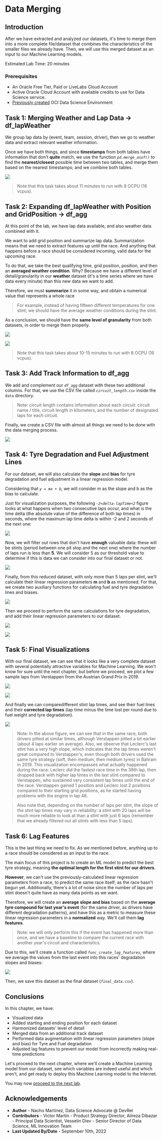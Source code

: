 # Data Merging

## Introduction

After we have extracted and analyzed our datasets, it's time to merge them into a more complete file/dataset that combines the characteristics of the smaller files we already have. Then, we will use this merged dataset as an input to our Machine Learning models.

Estimated Lab Time: 20 minutes

### Prerequisites

* An Oracle Free Tier, Paid or LiveLabs Cloud Account
* Active Oracle Cloud Account with available credits to use for Data Science service.
* [Previously created](https://github.com/oracle-devrel/redbull-pit-strategy/blob/dev/hols/pitstrategy/infra/infra.md) OCI Data Science Environment


## Task 1: Merging Weather and Lap Data -> df_lapWeather

We group lap data by (event, team, session, driver), then we go to weather data and extract relevant weather information.

Once we have both things, and since **timestamps** from both tables have information that don't __quite__ match, we use the function _`pd.merge_asof()`_ to find the __nearest/closest__ possible time between two tables, and merge them based on the nearest timestamps; and we combine both tables.

![](./images/task1_merge.png)

> Note that this task takes about 11 minutes to run with 8 OCPU (16 vcpus).

## Task 2: Expanding df_lapWeather with Position and GridPosition -> df_agg

At this point of the lab, we have lap data available, and also weather data combined with it.

We want to add grid position and summarize lap data. Summarization means that we need to extract features up until the race. And anything that happens before a race should be considered incoming, valid data for the upcoming race.

To do that, we take the best qualifying time, grid position, position, and then an **averaged weather condition**. Why? Because we have a different level of detail/granularity in our **weather** dataset (it's a time series where we have data every minute) than this new data we want to add.

Therefore, we must **summarize** it in some way, and obtain a numerical value that represents a whole race
> For example, instead of having fifteen different temperatures for one stint; we should have the average weather conditions during the stint.

As a conclusion, we should have the **same level of granularity** from both datasets, in order to merge them properly. 

![](./images/task2_1.png)

![](./images/task2_2.png)

> Note that this task takes about 10-15 minutes to run with 8 OCPU (16 vcpus).


## Task 3: Add Track Information to df_agg

We add and complement our _`df_agg`_ dataset with these two additional columns. For that, we use the CSV file called _`circuit_length.csv`_ inside the `data` directory.

> Note: circuit length contains information about each circuit: circuit name / title, circuit length in kilometers, and the number of designated laps for each circuit.

Finally, we create a CSV file with almost all things we need to be done with the data merging process.

![](./images/task3.png)


## Task 4: Tyre Degradation and Fuel Adjustment Lines

For our dataset, we will also calculate the __slope__ and __bias__ for tyre degradation and fuel adjustment in a linear regression model. 

Considering that _`y = mx + b`_, we will consider m as the slope and b as the bias to calculate. 

Just for visualization purposes, the following _`-2<delta-lapTime<2`_ figure looks at what happens when two consecutive laps occur, and what is the time delta (the absolute value of the difference of both lap times) in seconds, where the maximum lap time delta is within -2 and 2 seconds of the next one:

![](./images/task4_delta_laptime.png)

Now, we will filter out rows that don't have **enough** valuable data: these will be stints (period between one pit stop and the next one) where the number of laps run is less than **5**. We will consider 5 as our threshold value to determine if this is data we can consider into our final dataset or not.

![](./images/task4_stint_length.png)

Finally, from this reduced dataset, with only more than 5 laps per stint, we'll calculate their linear regression parameters **m** and **b** as mentioned. For that, we create two auxiliary functions for calculating fuel and tyre degradation lines and biases.

![](./images/task4_fuel_line.png)

Then we proceed to perform the same calculations for tyre degradation, and add their linear regression parameters to our dataset.

![](./images/task4_tyre_line.png)

![](./images/task4_tyre_line_example.png)

## Task 5: Final Visualizations

With our final dataset, we can see that it looks like a very complete dataset with several potentially attractive variables for Machine Learning. We won't know for sure until the next chapter, but before we proceed, we plot a few sample laps from Verstappen from the Austrian Grand Prix in 2019.

![](./images/task5_final_visualization_1.png)

![](./images/task5_final_visualization_2.png)

And finally we can comparedifferent stint lap times, and see their fuel lines and their **corrected lap times** (lap time minus the time lost per round due to fuel weight and tyre degradation).

![](./images/task5_final_visualization_3.png)

> Note: In the above figure, we can see that in the same race, both drivers pitted at similar times, although Verstappen pitted a bit earlier (about 4 laps earlier on average). Also, we observe that Leclerc's last stint has a very high slope, which indicates that the lap times weren't great compared to Verstappen's, even though both drivers used the same tyre strategy (soft, then medium, then medium tyres) in Bahrain in 2019. This visualization encompasses what actually happened during the race: Leclerc did the fastest race time in the 38th lap, then dropped back with higher lap times in the last stint compared to Verstappen, who sustained very consistent lap times until the end of the race. Verstappen gained 1 position and Leclerc lost 2 positions compared to their starting grid positions, as he started having problems with the engine in lap 48.

> Also note that, depending on the number of laps per stint, the slope of the stint lap times may vary in reliability: a stint with 20 laps will be much more reliable to look at than a stint with just 6 laps (remember that we already filtered out all stints with less than 5 laps).


## Task 6: Lag Features

This is the last thing we need to fix. As we mentioned before, anything up to a race should be considered as an input to the race.

The main focus of this project is to create an ML model to predict the best tyre strategy, meaning **the optimal length for the first stint for our drivers**.

**However**, we can't use the previously-calculated linear regression parameters from a race, to predict the same race itself; as the race hasn't begun yet. Additionally, there's a lot of noise since the number of laps per stint doesn't quite have as many data points as we want.

Therefore, we will create an **average slope and bias** based on the **average tyre compound for last year's  event** (for the same driver, as drivers have different degradation patterns), and have this as a metric to measure these linear regression parameters in a **normalized** way. We'll call them **lag features**. 

> Note: we will only perform this if the event has happened more than once, and we have a baseline to compare the current race with another year's circuit and characteristics.

Due to this, we'll create a function called _`func_create_lag_features`_, where we average the values from the last event into this races' degradation slopes and biases:

![](./images/task6_lag_features.png)

Then, we save this dataset as the final dataset (_`final_data.csv`_).

## Conclusions

In this chapter, we have:
- Visualized data
- Added starting and ending position for each dataset
- Harmonized datasets' level of detail
- Merged data from an additional track dataset
- Performed data augmentation with linear regression parameters (slope and bias) for Tyre and Fuel degradation
- Adjusted lag features to prevent our model from incorrectly making real-time predictions


Let's proceed to the next chapter, where we'll create a Machine Learning model from our dataset, see which variables are indeed useful and which aren't, and get ready to deploy this Machine Learning model to the Internet.

You may now [proceed to the next lab](#next).


## Acknowledgements

* **Author** - Nacho Martinez, Data Science Advocate @ DevRel
* **Contributors** - Victor Martin - Product Strategy Director, Alireza Dibazar - Principal Data Scientist, Vesselin Diev - Senior Director of Data Science, ML Innovation Team
* **Last Updated By/Date** - September 10th, 2022

